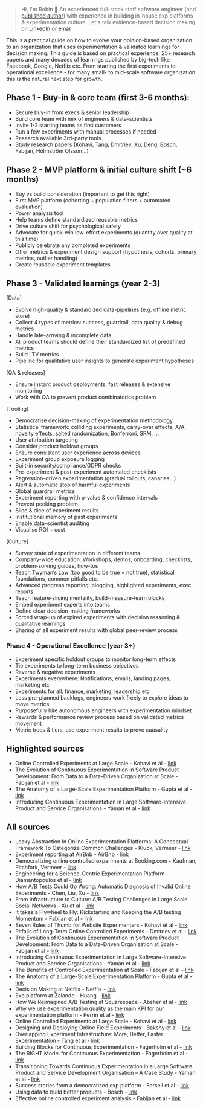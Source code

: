 > Hi, I'm Robin 👋 An experienced full-stack staff software engineer (and [published author](https://link.springer.com/chapter/10.1007/978-3-030-35333-9_37)) with experience in building in-house exp platforms & experimentation culture. Let's talk evidence-based decision making on [LinkedIn](https://www.linkedin.com/in/robin-sveningson-11005793/) or [email](mailto:robin@empiriska.se)

This is a practical guide on how to evolve your opinion-based organization to an organization that uses experimentation & validated learnings for decision making. This guide is based on practical experience, 25+ research papers and many decades of learnings published by big-tech like Facebook, Google, Netflix etc. From starting the first experiments to operational excellence - for many small- to mid-scale software organization this is the natural next step for growth. 

## Phase 1 - Buy-in & core team (first 3-6 months):
- Secure buy-in from execs & senior leadership
- Build core team with mix of engineers & data-scientists
- Invite 1-2 starting teams as first customers
- Run a few experiments with manual processes if needed
- Research available 3rd-party tools
- Study research papers (Kohavi, Tang, Dmitriev, Xu, Deng, Bosch, Fabijan, Holmström Olsson...)

## Phase 2 - MVP platform & initial culture shift (~6 months)
- Buy vs build consideration (important to get this right)
- First MVP platform (cohorting + population filters + automated evaluation)
- Power analysis tool
- Help teams define standardized reusable metrics
- Drive culture shift for psychological safety
- Advocate for quick-win low-effort experiments (quantity over quality at this time)
- Publicly celebrate any completed experiments
- Offer metrics & experiment design support (hypothesis, cohorts, primary metrics, outlier handling)
- Create reusable experiment templates

## Phase 3 - Validated learnings (year 2-3)

[Data]
- Evolve high-quality & standardized data-pipelines (e.g. offline metric store)
- Collect 4 types of metrics: success, guardrail, data quality & debug metrics
- Handle late-arriving & incomplete data
- All product teams should define their standardized list of predefined metrics
- Build LTV metrics
- Pipeline for qualitative user insights to generate experiment hypotheses

[QA & releases]
- Ensure instant product deployments, fast releases & extensive monitoring
- Work with QA to prevent product combinatorics problem

[Tooling]
- Democratise decision-making of experimentation methodology
- Statistical framework: colliding experiments, carry-over effects, A/A, novelty effects, salted randomization, Bonferroni, SRM, ...
- User attribution targeting
- Consider product holdout groups
- Ensure consistent user experience across devices
- Experiment group exposure logging
- Built-in security/compliance/GDPR checks
- Pre-experiment & post-experiment automated checklists
- Regression-driven experimentation (gradual rollouts, canaries...)
- Alert & automatic stop of harmful experiments
- Global guardrail metrics
- Experiment reporting with p-value & confidence intervals
- Prevent peeking problem
- Slice & dice of experiment results
- Institutional memory of past experiments
- Enable data-scientist auditing
- Visualise ROI + cost

[Culture]
- Survey state of experimentation in different teams
- Company-wide education: Workshops, demos, onboarding, checklists, problem-solving guides, how-tos
- Teach Twyman’s Law (too good to be true = not true), statistical foundations, common pitfalls etc.
- Advanced progress reporting: blogging, highlighted experiments, exec reports
- Teach feature-slicing mentality, build-measure-learn blocks
- Embed experiment experts into teams
- Define clear decision-making frameworks
- Forced wrap-up of expired experiments with decision reasoning & qualitative learnings
- Sharing of all experiment results with global peer-review process

### Phase 4 - Operational Excellence (year 3+)
- Experiment specific holdout groups to monitor long-term effects
- Tie experiments to long-term business objectives
- Reverse & negative experiments
- Experiments everywhere: Notifications, emails, landing pages, marketing etc
- Experiments for all: finance, marketing, leadership etc
- Less pre-planned backlogs, engineers work freely to explore ideas to move metrics
- Purposefully hire autonomous engineers with experimentation mindset
- Rewards & performance review process based on validated metrics movement
- Metric trees & tiers, use experiment results to prove causality

## Highlighted sources
* Online Controlled Experiments at Large Scale - Kohavi et al - [link](https://dl.acm.org/doi/10.1145/2487575.2488217)
* The Evolution of Continuous Experimentation in Software Product Development: From Data to a Data-Driven Organization at Scale - Fabijan et al - [link](https://exp-platform.com/Documents/2017-05%20ICSE2017_EvolutionOfExP.pdf)
* The Anatomy of a Large-Scale Experimentation Platform - Gupta et al - [link](https://www.researchgate.net/profile/Aleksander-Fabijan/publication/324889185_The_Anatomy_of_a_Large-Scale_Online_Experimentation_Platform/links/5ae96411a6fdcc03cd8fa431/The-Anatomy-of-a-Large-Scale-Online-Experimentation-Platform.pdf)
* Introducing Continuous Experimentation in Large Software-Intensive Product and Service Organisations - Yaman et al - [link](https://www.sciencedirect.com/science/article/abs/pii/S0164121217301474)

## All sources
* Leaky Abstraction In Online Experimentation Platforms: A Conceptual Framework To Categorize Common Challenges - Kluck, Vermeer - [link](https://www.researchgate.net/publication/320180177_Leaky_Abstraction_In_Online_Experimentation_Platforms_A_Conceptual_Framework_To_Categorize_Common_Challenges)
* Experiment reporting at AirBnb - AirBnb - [link](https://medium.com/airbnb-engineering/experiment-reporting-framework-4e3fcd29e6c0#.cbl72jip2)
* Democratizing online controlled experiments at Booking.com - Kaufman, Pitchfork, Vermeer - [link](https://www.researchgate.net/publication/320582817_Democratizing_online_controlled_experiments_at_Bookingcom)
* Engineering for a Science-Centric Experimentation Platform - Diamantopoulos et al - [link](https://research.chalmers.se/publication/519813/file/519813_Fulltext.pdf)
* How A/B Tests Could Go Wrong: Automatic Diagnosis of Invalid Online Experiments - Chen, Liu, Xu - [link](https://dl.acm.org/doi/10.1145/3289600.3291000)
* From Infrastructure to Culture: A/B Testing Challenges in Large Scale Social Networks - Xu et al - [link](https://dl.acm.org/doi/10.1145/2783258.2788602)
* It takes a Flywheel to Fly: Kickstarting and Keeping the A/B testing Momentum - Fabijan et al - [link](https://www.microsoft.com/en-us/research/articles/it-takes-a-flywheel-to-fly-kickstarting-and-keeping-the-a-b-testing-momentum/)
* Seven Rules of Thumb for Website Experimenters - Kohavi et al - [link](https://exp-platform.com/rules-of-thumb/)
* Pitfalls of Long-Term Online Controlled Experiments - Dmitriev et al - [link](https://www.exp-platform.com/Documents/2016%20IEEEBigDataLongRunningControlledExperiments.pdf)
* The Evolution of Continuous Experimentation in Software Product Development: From Data to a Data-Driven Organization at Scale - Fabijan et al - [link](https://exp-platform.com/Documents/2017-05%20ICSE2017_EvolutionOfExP.pdf)
* Introducing Continuous Experimentation in Large Software-Intensive Product and Service Organisations - Yaman et al - [link](https://www.sciencedirect.com/science/article/abs/pii/S0164121217301474)
* The Benefits of Controlled Experimentation at Scale - Fabijan et al - [link](https://exp-platform.com/Documents/2017-08%20BenefitsOfExPScaleSEAA.pdf)
* The Anatomy of a Large-Scale Experimentation Platform - Gupta et al - [link](https://www.researchgate.net/profile/Aleksander-Fabijan/publication/324889185_The_Anatomy_of_a_Large-Scale_Online_Experimentation_Platform/links/5ae96411a6fdcc03cd8fa431/The-Anatomy-of-a-Large-Scale-Online-Experimentation-Platform.pdf)
* Decision Making at Netflix - Netflix - [link](https://netflixtechblog.com/decision-making-at-netflix-33065fa06481)
* Exp platform at Zalando - Huang - [link](https://engineering.zalando.com/posts/2021/01/experimentation-platform-part1.html)
* How We Reimagined A/B Testing at Squarespace - Absher et al - [link](https://engineering.squarespace.com/blog/2021/how-we-reimagined-ab-testing-at-squarespace)
* Why we use experimentation quality as the main KPI for our experimentation platform - Perrin et al - [link](https://medium.com/booking-product/why-we-use-experimentation-quality-as-the-main-kpi-for-our-experimentation-platform-f4c1ce381b81)
* Online Controlled Experiments at Large Scale - Kohavi et al - [link](https://dl.acm.org/doi/10.1145/2487575.2488217)
* Designing and Deploying Online Field Experiments - Bakshy et al - [link](https://dl.acm.org/doi/10.1145/2566486.2567967)
* Overlapping Experiment Infrastructure: More, Better, Faster Experimentation - Tang et al - [link](https://static.googleusercontent.com/media/research.google.com/sv//pubs/archive/36500.pdf)
* Building Blocks for Continuous Experimentation - Fagerholm et al - [link](https://dl.acm.org/doi/10.1145/2593812.2593816)
* The RIGHT Model for Continuous Experimentation - Fagerholm et al - [link](https://www.sciencedirect.com/science/article/abs/pii/S0164121216300024)
* Transitioning Towards Continuous Experimentation in a Large Software Product and Service Development Organisation – A Case Study - Yaman et al - [link](https://www.researchgate.net/publication/307994703_Transitioning_Towards_Continuous_Experimentation_in_a_Large_Software_Product_and_Service_Development_Organisation_-_A_Case_Study)
* Success stories from a democratized exp platform - Forsell et al - [link](https://www.researchgate.net/publication/347515831_Success_Stories_from_a_Democratized_Experimentation_Platform)
* Using data to build better products - Bosch - [link](https://janbosch.com/blog/wp-content/uploads/2024/06/UsingDataToBuildBetterProducts-SemiFinal.pdf)
* Effective online controlled experiment analysis - Fabijan et al - [link](https://www.researchgate.net/publication/327350401_Effective_Online_Controlled_Experiment_Analysis_at_Large_Scale)

